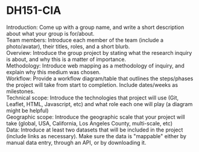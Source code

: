 # DH151-CIA  
Introduction: Come up with a group name, and write a short description about what your group is for/about.  
Team members: Introduce each member of the team (include a photo/avatar), their titles, roles, and a short blurb.  
Overview: Introduce the group project by stating what the research inquiry is about, and why this is a matter of importance.  
Methodology: Introduce web mapping as a methodology of inquiry, and explain why this medium was chosen.  
Workflow: Provide a workflow diagram/table that outlines the steps/phases the project will take from start to completion. Include dates/weeks as milestones.  
Technical scope: Introduce the technologies that project will use (Git, Leaflet, HTML, Javascript, etc) and what role each one will play (a diagram might be helpful)  
Geographic scope: Introduce the geographic scale that your project will take (global, USA, California, Los Angeles County, multi-scale, etc)  
Data: Introduce at least two datasets that will be included in the project (include links as necessary). Make sure the data is "mappable" either by manual data entry, through an API, or by downloading it.  
